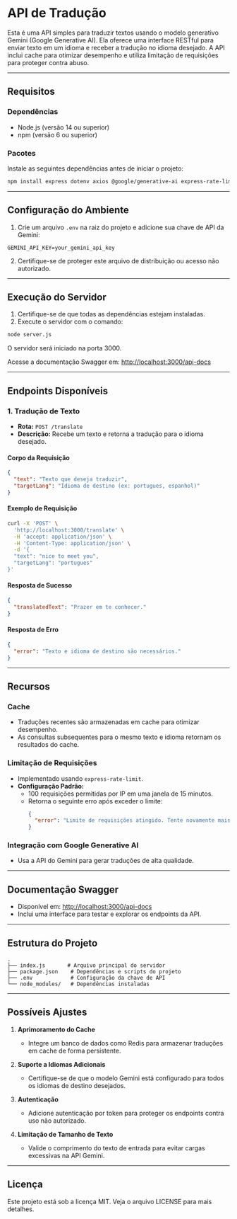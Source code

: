 # API de Tradução

Esta é uma API simples para traduzir textos usando o modelo generativo Gemini (Google Generative AI). Ela oferece uma interface RESTful para enviar texto em um idioma e receber a tradução no idioma desejado. A API inclui cache para otimizar desempenho e utiliza limitação de requisições para proteger contra abuso.

---

## Requisitos

### Dependências
- Node.js (versão 14 ou superior)
- npm (versão 6 ou superior)

### Pacotes
Instale as seguintes dependências antes de iniciar o projeto:

```bash
npm install express dotenv axios @google/generative-ai express-rate-limit swagger-ui-express
```

---

## Configuração do Ambiente

1. Crie um arquivo `.env` na raiz do projeto e adicione sua chave de API da Gemini:

```
GEMINI_API_KEY=your_gemini_api_key
```

2. Certifique-se de proteger este arquivo de distribuição ou acesso não autorizado.

---

## Execução do Servidor

1. Certifique-se de que todas as dependências estejam instaladas.
2. Execute o servidor com o comando:

```bash
node server.js
```

O servidor será iniciado na porta 3000.

Acesse a documentação Swagger em: [http://localhost:3000/api-docs](http://localhost:3000/api-docs)

---

## Endpoints Disponíveis

### 1. Tradução de Texto
- **Rota:** `POST /translate`
- **Descrição:** Recebe um texto e retorna a tradução para o idioma desejado.

#### Corpo da Requisição
```json
{
  "text": "Texto que deseja traduzir",
  "targetLang": "Idioma de destino (ex: portugues, espanhol)"
}
```

#### Exemplo de Requisição
```bash
curl -X 'POST' \
  'http://localhost:3000/translate' \
  -H 'accept: application/json' \
  -H 'Content-Type: application/json' \
  -d '{
  "text": "nice to meet you",
  "targetLang": "portugues"
}'
```

#### Resposta de Sucesso
```json
{
  "translatedText": "Prazer em te conhecer."
}
```

#### Resposta de Erro
```json
{
  "error": "Texto e idioma de destino são necessários."
}
```

---

## Recursos

### Cache
- Traduções recentes são armazenadas em cache para otimizar desempenho.
- As consultas subsequentes para o mesmo texto e idioma retornam os resultados do cache.

### Limitação de Requisições
- Implementado usando `express-rate-limit`.
- **Configuração Padrão:**
  - 100 requisições permitidas por IP em uma janela de 15 minutos.
  - Retorna o seguinte erro após exceder o limite:
    ```json
    {
      "error": "Limite de requisições atingido. Tente novamente mais tarde."
    }
    ```

### Integração com Google Generative AI
- Usa a API do Gemini para gerar traduções de alta qualidade.

---

## Documentação Swagger
- Disponível em: [http://localhost:3000/api-docs](http://localhost:3000/api-docs)
- Inclui uma interface para testar e explorar os endpoints da API.

---

## Estrutura do Projeto

```
.
├── index.js       # Arquivo principal do servidor
├── package.json    # Dependências e scripts do projeto
├── .env            # Configuração da chave de API
└── node_modules/   # Dependências instaladas
```

---

## Possíveis Ajustes

1. **Aprimoramento do Cache**
   - Integre um banco de dados como Redis para armazenar traduções em cache de forma persistente.

2. **Suporte a Idiomas Adicionais**
   - Certifique-se de que o modelo Gemini está configurado para todos os idiomas de destino desejados.

3. **Autenticação**
   - Adicione autenticação por token para proteger os endpoints contra uso não autorizado.

4. **Limitação de Tamanho de Texto**
   - Valide o comprimento do texto de entrada para evitar cargas excessivas na API Gemini.

---

## Licença
Este projeto está sob a licença MIT. Veja o arquivo LICENSE para mais detalhes.
